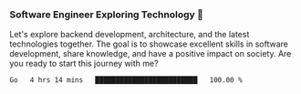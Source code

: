 ### Software Engineer Exploring Technology 🚀 

Let's explore backend development, architecture, and the latest technologies together. The goal is to showcase excellent skills in software development, share knowledge, and have a positive impact on society. Are you ready to start this journey with me?

<!--START_SECTION:waka-->

```txt
Go   4 hrs 14 mins   █████████████████████████   100.00 %
```

<!--END_SECTION:waka-->
